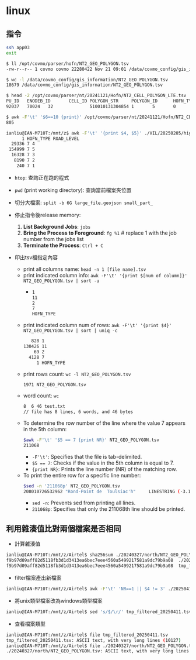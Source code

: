 # linux
## 指令
```bash
ssh app03
exit
```
```bash
$ ll /opt/covmo/parser/hofn/NT2_GEO_POLYGON.tsv
-rw-r--r-- 1 covmo covmo 22280422 Nov 21 09:01 /data/covmo_config/gis_information/NT2_GEO_POLYGON.tsv
```
```bash
$ wc -l /data/covmo_config/gis_information/NT2_GEO_POLYGON.tsv
18679 /data/covmo_config/gis_information/NT2_GEO_POLYGON.tsv
```
```bash
$ head -2 /opt/covmo/parser/nt/20241121/Hofn/NT2_CELL_POLYGON_LTE.tsv
PU_ID   ENODEB_ID       CELL_ID POLYGON_STR     POLYGON_ID      HOFN_TYPE       POS_TYPE        POS_INDOOR_TYPE DIST_MIN        DIST_MA        X       ROAD_LEVEL
92037   70024   32              510010131304854 1       5       0       0       0       0
```
```bash
$ awk -F'\t' '$6==10 {print}' /opt/covmo/parser/nt/20241121/Hofn/NT2_CELL_POLYGON_LTE.tsv | wc -l
805
```
```bash
ianliu@IAN-M710T:/mnt/z$ awk -F'\t' '{print $4, $5}' ./VIL/20250205/highway.tsv  | uniq -c
      1 HOFN_TYPE ROAD_LEVEL
  29336 7 4
 154999 7 5
  16328 7 3
   8190 7 2
    240 7 1
```

- `htop`: 查詢正在跑的程式
- `pwd` (print working directory): 查詢當前檔案夾位置
- 切分大檔案: `split -b 6G large_file.geojson small_part_`
- 停止指令後release memory:
    1. **List Background Jobs**: `jobs`
    2. **Bring the Process to Foreground**: `fg %1`  # replace 1 with the job number from the jobs list
    3. **Terminate the Process**: `Ctrl + C`

- 印出tsv檔指定內容
    - print all columns name: `head -n 1 [file name].tsv`
    - print indicated column info: `awk -F'\t' '{print $[num of column]}' NT2_GEO_POLYGON.tsv | sort -u`
        - ```bash
          1
          11
          2
          7
          HOFN_TYPE
          ```
    - print indicated column num of rows: `awk -F'\t' '{print $4}' NT2_GEO_POLYGON.tsv | sort | uniq -c`
        ```bash
           828 1
        130426 11
            69 2
          4128 7
             1 HOFN_TYPE
        ```
    - print rows count: `wc -l NT2_GEO_POLYGON.tsv`
        ```bash
        1971 NT2_GEO_POLYGON.tsv
        ```
    - word count: `wc`
        ```bash
        8  6 46 test.txt
        // file has 8 lines, 6 words, and 46 bytes
        ```
    - To determine the row number of the line where the value 7 appears in the 5th column:
        ```bash
        $awk -F'\t' '$5 == 7 {print NR}' NT2_GEO_POLYGON.tsv
        211068
        ```
        - `-F'\t'`: Specifies that the file is tab-delimited.
        - `$5 == 7`: Checks if the value in the 5th column is equal to 7.
        - `{print NR}`: Prints the line number (NR) of the matching row.
    - To print the entire row for a specific line number:
        ```bash
        $sed -n '211068p' NT2_GEO_POLYGON.tsv
        208010726532962 "Rond-Point de  Toulsiac'h"     LINESTRING (-3.13493 47.62032, -3.13490 47.62040, -3.13491 47.62047, -3.13495 47.62051, -3.13502 47.62056, -3.13512 47.62058, -3.13522 47.62058, -3.13528 47.62056, -3.13535 47.62052, -3.13540 47.62047, -3.13541 47.62041, -3.13541 47.62037, -3.13536 47.62030, -3.13529 47.62026, -3.13525 47.62025, -3.13516 47.62024, -3.13508 47.62024, -3.13501 47.62026, -3.13493 47.62032, -3.13490 47.62022, -3.13485 47.62015, -3.13456 47.61981, -3.13409 47.61933, -3.13218 47.61738, -3.13174 47.61695, -3.13156 47.61677, -3.13073 47.61592, -3.12922 47.61437, -3.12875 47.61392)  7       3
        ```
        - `sed -n`: Prevents sed from printing all lines.
        - `211068p`: Specifies that only the 211068th line should be printed.

## 利用雜湊值比對兩個檔案是否相同
- 計算雜湊值
```bash
ianliu@IAN-M710T:/mnt/z/Airtel$ sha256sum ./20240327/north/NT2_GEO_POLYGON.tsv tmp_filtered_20250411_windows.tsv
f9b97d09aff82d5118fb3d1d3413ea6bec7eee4560a5499217581a9dc79b9a08  ./20240327/north/NT2_GEO_POLYGON.tsv
f9b97d09aff82d5118fb3d1d3413ea6bec7eee4560a5499217581a9dc79b9a08  tmp_filtered_20250411_windows.tsv
```

- filter檔案產出新檔案
```bash
ianliu@IAN-M710T:/mnt/z/Airtel$ awk -F'\t' 'NR==1 || $4 != 3' ./20250411/north/NT2_GEO_POLYGON.tsv > tmp_filtered_20250411.tsv
```

- 將unix類型檔案改為windows類型檔案
```bash
ianliu@IAN-M710T:/mnt/z/Airtel$ sed 's/$/\r/' tmp_filtered_20250411.tsv > tmp_filtered_20250411_windows.tsv
```

- 查看檔案類型
```bash
ianliu@IAN-M710T:/mnt/z/Airtel$ file tmp_filtered_20250411.tsv
tmp_filtered_20250411.tsv: ASCII text, with very long lines (10127)
ianliu@IAN-M710T:/mnt/z/Airtel$ file ./20240327/north/NT2_GEO_POLYGON.tsv
./20240327/north/NT2_GEO_POLYGON.tsv: ASCII text, with very long lines (10127), with CRLF line terminators
```